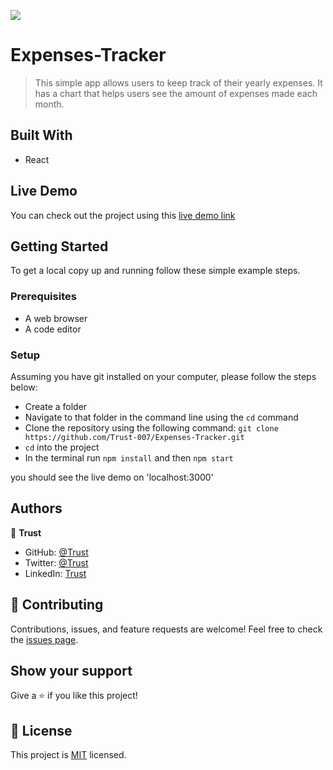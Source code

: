 ![](https://img.shields.io/badge/Microverse-blueviolet)

# Expenses-Tracker

> This simple app allows users to keep track of their yearly expenses. It has a chart that helps users see the amount of expenses made each month.

## Built With

- React

## Live Demo

You can check out the project using this [live demo link](https://a-expenses-tracker.netlify.app/)

## Getting Started

To get a local copy up and running follow these simple example steps.

### Prerequisites

- A web browser
- A code editor

### Setup

Assuming you have git installed on your computer, please follow the steps below:

- Create a folder
- Navigate to that folder in the command line using the `cd` command
- Clone the repository using the following command: `git clone https://github.com/Trust-007/Expenses-Tracker.git`
- `cd` into the project
- In the terminal run `npm install` and then `npm start`

you should see the live demo on 'localhost:3000'

## Authors

👤 **Trust**

- GitHub: [@Trust](https://github.com/Trust-007)
- Twitter: [@Trust](https://twitter.com/simeontrust7)
- LinkedIn: [Trust](https://www.linkedin.com/in/trust-simeon)

## 🤝 Contributing

Contributions, issues, and feature requests are welcome!
Feel free to check the [issues page](../../issues/).

## Show your support

Give a ⭐️ if you like this project!

## 📝 License

This project is [MIT](./LICENSE) licensed.

